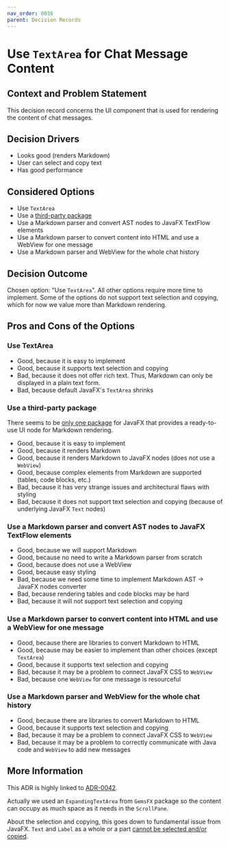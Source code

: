 ```yaml
---
nav_order: 0036
parent: Decision Records
---
```


# Use `TextArea` for Chat Message Content

## Context and Problem Statement

This decision record concerns the UI component that is used for rendering the content of chat messages.

## Decision Drivers

* Looks good (renders Markdown)
* User can select and copy text
* Has good performance

## Considered Options

* Use `TextArea`
* Use a [third-party package](https://github.com/JPro-one/jpro-platform)
* Use a Markdown parser and convert AST nodes to JavaFX TextFlow elements
* Use a Markdown parser to convert content into HTML and use a WebView for one message
* Use a Markdown parser and WebView for the whole chat history

## Decision Outcome

Chosen option: "Use `TextArea`".
All other options require more time to implement.
Some of the options do not support text selection and copying,
which for now we value more than Markdown rendering.

## Pros and Cons of the Options

### Use TextArea

* Good, because it is easy to implement
* Good, because it supports text selection and copying
* Bad, because it does not offer rich text. Thus, Markdown can only be displayed in a plain text form.
* Bad, because default JavaFX's `TextArea` shrinks

### Use a third-party package

There seems to be [only one package](https://github.com/JPro-one/markdown-javafx-renderer) for JavaFX that provides a ready-to-use UI node for Markdown rendering.

* Good, because it is easy to implement
* Good, because it renders Markdown
* Good, because it renders Markdown to JavaFX nodes (does not use a `WebView`)
* Good, because complex elements from Markdown are supported (tables, code blocks, etc.)
* Bad, because it has very strange issues and architectural flaws with styling
* Bad, because it does not support text selection and copying (because of underlying JavaFX `Text` nodes)

### Use a Markdown parser and convert AST nodes to JavaFX TextFlow elements

* Good, because we will support Markdown
* Good, because no need to write a Markdown parser from scratch
* Good, because does not use a WebView
* Good, because easy styling
* Bad, because we need some time to implement Markdown AST -> JavaFX nodes converter
* Bad, because rendering tables and code blocks may be hard
* Bad, because it will not support text selection and copying

### Use a Markdown parser to convert content into HTML and use a WebView for one message

* Good, because there are libraries to convert Markdown to HTML
* Good, because may be easier to implement than other choices (except `TextArea`)
* Good, because it supports text selection and copying
* Bad, because it may be a problem to connect JavaFX CSS to `WebView`
* Bad, because one `WebView` for one message is resourceful

### Use a Markdown parser and WebView for the whole chat history

* Good, because there are libraries to convert Markdown to HTML
* Good, because it supports text selection and copying
* Bad, because it may be a problem to connect JavaFX CSS to `WebView`
* Bad, because it may be a problem to correctly communicate with Java code and `WebView` to add new messages

## More Information

This ADR is highly linked to [ADR-0042](./0042-use-webview-for-summarization-content.md).

Actually we used an `ExpandingTextArea` from `GemsFX` package so the content can occupy
as much space as it needs in the `ScrollPane`.

About the selection and copying, this goes down to fundamental issue from JavaFX.
`Text` and `Label` as a whole or a part [cannot be selected and/or copied](https://bugs.openjdk.org/browse/JDK-8091644).

